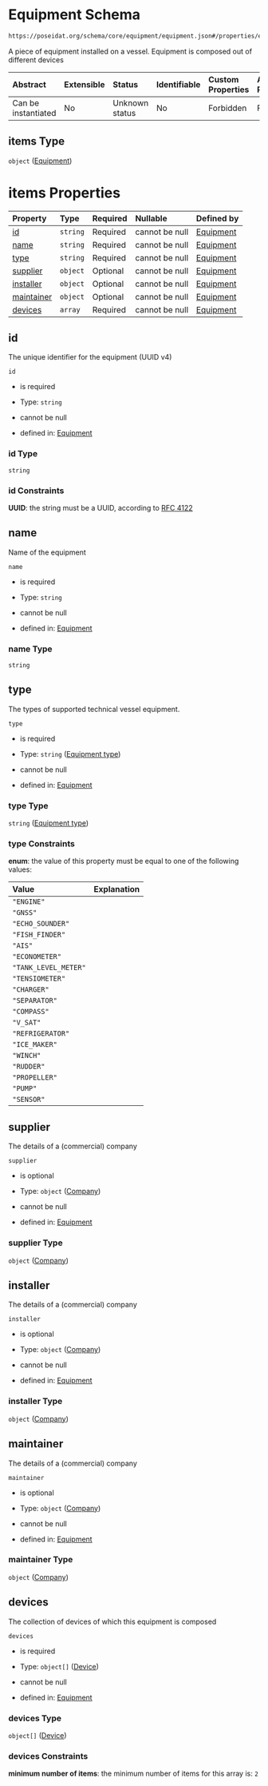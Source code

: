 # Equipment Schema

```txt
https://poseidat.org/schema/core/equipment/equipment.json#/properties/equipment/items
```

A piece of equipment installed on a vessel. Equipment is composed out of different devices

| Abstract            | Extensible | Status         | Identifiable | Custom Properties | Additional Properties | Access Restrictions | Defined In                                                                                 |
| :------------------ | :--------- | :------------- | :----------- | :---------------- | :-------------------- | :------------------ | :----------------------------------------------------------------------------------------- |
| Can be instantiated | No         | Unknown status | No           | Forbidden         | Forbidden             | none                | [equipment-inventory.json*](schemas/entry/equipment-inventory.json "open original schema") |

## items Type

`object` ([Equipment](equipment-inventory-properties-equipment-on-board-equipment.md))

# items Properties

| Property                  | Type     | Required | Nullable       | Defined by                                                                                                                   |
| :------------------------ | :------- | :------- | :------------- | :--------------------------------------------------------------------------------------------------------------------------- |
| [id](#id)                 | `string` | Required | cannot be null | [Equipment](equipment-properties-id.md "https://poseidat.org/schema/core/equipment/equipment.json#/properties/id")           |
| [name](#name)             | `string` | Required | cannot be null | [Equipment](equipment-properties-name.md "https://poseidat.org/schema/core/equipment/equipment.json#/properties/name")       |
| [type](#type)             | `string` | Required | cannot be null | [Equipment](equipment-properties-equipment-type.md "https://poseidat.org/schema/enum/equipment-type.json#/properties/type")  |
| [supplier](#supplier)     | `object` | Optional | cannot be null | [Equipment](equipment-properties-company.md "https://poseidat.org/schema/core/persona/company.json#/properties/supplier")    |
| [installer](#installer)   | `object` | Optional | cannot be null | [Equipment](equipment-properties-company.md "https://poseidat.org/schema/core/persona/company.json#/properties/installer")   |
| [maintainer](#maintainer) | `object` | Optional | cannot be null | [Equipment](equipment-properties-company.md "https://poseidat.org/schema/core/persona/company.json#/properties/maintainer")  |
| [devices](#devices)       | `array`  | Required | cannot be null | [Equipment](equipment-properties-devices.md "https://poseidat.org/schema/core/equipment/equipment.json#/properties/devices") |

## id

The unique identifier for the equipment (UUID v4)

`id`

*   is required

*   Type: `string`

*   cannot be null

*   defined in: [Equipment](equipment-properties-id.md "https://poseidat.org/schema/core/equipment/equipment.json#/properties/id")

### id Type

`string`

### id Constraints

**UUID**: the string must be a UUID, according to [RFC 4122](https://tools.ietf.org/html/rfc4122 "check the specification")

## name

Name of the equipment

`name`

*   is required

*   Type: `string`

*   cannot be null

*   defined in: [Equipment](equipment-properties-name.md "https://poseidat.org/schema/core/equipment/equipment.json#/properties/name")

### name Type

`string`

## type

The types of supported technical vessel equipment.

`type`

*   is required

*   Type: `string` ([Equipment type](equipment-properties-equipment-type.md))

*   cannot be null

*   defined in: [Equipment](equipment-properties-equipment-type.md "https://poseidat.org/schema/enum/equipment-type.json#/properties/type")

### type Type

`string` ([Equipment type](equipment-properties-equipment-type.md))

### type Constraints

**enum**: the value of this property must be equal to one of the following values:

| Value                | Explanation |
| :------------------- | :---------- |
| `"ENGINE"`           |             |
| `"GNSS"`             |             |
| `"ECHO_SOUNDER"`     |             |
| `"FISH_FINDER"`      |             |
| `"AIS"`              |             |
| `"ECONOMETER"`       |             |
| `"TANK_LEVEL_METER"` |             |
| `"TENSIOMETER"`      |             |
| `"CHARGER"`          |             |
| `"SEPARATOR"`        |             |
| `"COMPASS"`          |             |
| `"V_SAT"`            |             |
| `"REFRIGERATOR"`     |             |
| `"ICE_MAKER"`        |             |
| `"WINCH"`            |             |
| `"RUDDER"`           |             |
| `"PROPELLER"`        |             |
| `"PUMP"`             |             |
| `"SENSOR"`           |             |

## supplier

The details of a (commercial) company

`supplier`

*   is optional

*   Type: `object` ([Company](equipment-properties-company.md))

*   cannot be null

*   defined in: [Equipment](equipment-properties-company.md "https://poseidat.org/schema/core/persona/company.json#/properties/supplier")

### supplier Type

`object` ([Company](equipment-properties-company.md))

## installer

The details of a (commercial) company

`installer`

*   is optional

*   Type: `object` ([Company](equipment-properties-company.md))

*   cannot be null

*   defined in: [Equipment](equipment-properties-company.md "https://poseidat.org/schema/core/persona/company.json#/properties/installer")

### installer Type

`object` ([Company](equipment-properties-company.md))

## maintainer

The details of a (commercial) company

`maintainer`

*   is optional

*   Type: `object` ([Company](equipment-properties-company.md))

*   cannot be null

*   defined in: [Equipment](equipment-properties-company.md "https://poseidat.org/schema/core/persona/company.json#/properties/maintainer")

### maintainer Type

`object` ([Company](equipment-properties-company.md))

## devices

The collection of devices of which this equipment is composed

`devices`

*   is required

*   Type: `object[]` ([Device](equipment-properties-devices-device.md))

*   cannot be null

*   defined in: [Equipment](equipment-properties-devices.md "https://poseidat.org/schema/core/equipment/equipment.json#/properties/devices")

### devices Type

`object[]` ([Device](equipment-properties-devices-device.md))

### devices Constraints

**minimum number of items**: the minimum number of items for this array is: `2`
